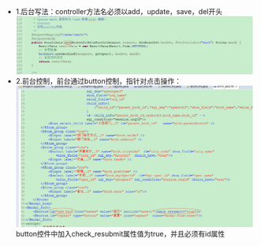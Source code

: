 
* 1.后台写法：controller方法名必须以add，update，save，del开头
![](/assets/repeat.png)
* 2.前台控制，前台通过button控制，指针对点击操作：
  ![](/assets/repeat1.png)
  button控件中加入check_resubmit属性值为true，并且必须有id属性
